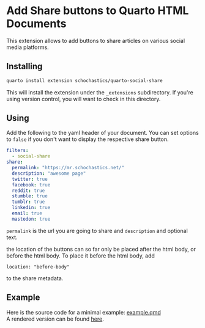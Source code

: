 # Add Share buttons to Quarto HTML Documents

This extension allows to add buttons to share articles on various social media platforms.

## Installing

```sh
quarto install extension schochastics/quarto-social-share
```

This will install the extension under the `_extensions` subdirectory.
If you're using version control, you will want to check in this directory.

## Using

Add the following to the yaml header of your document.
You can set options to `false` if you don't want to display the respective share button.

```yaml
filters:
  - social-share
share:
  permalink: "https://mr.schochastics.net/"
  description: "awesome page"
  twitter: true
  facebook: true
  reddit: true
  stumble: true
  tumblr: true
  linkedin: true
  email: true
  mastodon: true
```

`permalink` is the url you are going to share and `description` and optional text.

the location of the buttons can so far only be placed after the html body, or
before the html body. To place it before the html body, add
```
location: "before-body"
```

to the share metadata.

## Example

Here is the source code for a minimal example: [example.qmd](example.qmd)  
A rendered version can be found [here](https://schochastics.quarto.pub/social-share-buttons/).
